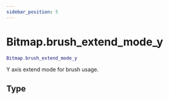 ```yaml
---
sidebar_position: 5
---
```


# Bitmap.brush_extend_mode_y
```lua
Bitmap.brush_extend_mode_y
```
Y axis extend mode for brush usage.


## Type
